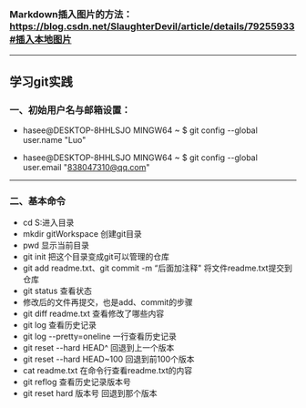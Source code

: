 ### Markdown插入图片的方法：https://blog.csdn.net/SlaughterDevil/article/details/79255933#插入本地图片
----

## 学习git实践
### 一、初始用户名与邮箱设置：
- hasee@DESKTOP-8HHLSJO MINGW64 ~
$ git config --global user.name "Luo"

- hasee@DESKTOP-8HHLSJO MINGW64 ~
$ git config --global user.email "838047310@qq.com"
---
### 二、基本命令
- cd S:进入目录
- mkdir gitWorkspace 创建git目录
- pwd 显示当前目录
- git init 把这个目录变成git可以管理的仓库
- git add readme.txt、git commit -m “后面加注释" 将文件readme.txt提交到仓库
- git status 查看状态
- 修改后的文件再提交，也是add、commit的步骤
- git diff readme.txt 查看修改了哪些内容
- git log 查看历史记录
- git log --pretty=oneline 一行查看历史记录
- git reset --hard HEAD^ 回退到上一个版本
- git reset  --hard HEAD~100 回退到前100个版本
- cat readme.txt 在命令行查看readme.txt的内容
- git reflog 查看历史记录版本号
- git reset hard 版本号 回退到那个版本



